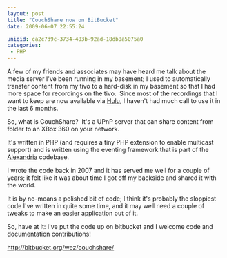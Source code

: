 ```yaml
---
layout: post
title: "CouchShare now on BitBucket"
date: 2009-06-07 22:55:24

uniqid: ca2c7d9c-3734-483b-92ad-18db8a5075a0
categories: 
 - PHP
---
```

<p>A few of my friends and associates may have heard me talk about the media server I've been running in my basement; I used to automatically transfer content from my tivo to a hard-disk in my basement so that I had more space for recordings on the tivo.&nbsp; Since most of the recordings that I want to keep are now available via <a href="http://www.hulu.com/">Hulu</a>, I haven't had much call to use it in the last 6 months.</p> <p>So, what is CouchShare?&nbsp; It's a UPnP server that can share content from folder to an XBox 360 on your network.</p> <p>It's written in PHP (and requires a tiny PHP extension to enable multicast support) and is written using the eventing framework that is part of the <a href="http://labs.omniti.com/trac/alexandria">Alexandria</a> codebase.</p> <p>I wrote the code back in 2007 and it has served me well for a couple of years; it felt like it was about time I got off my backside and shared it with the world.</p> <p>It is by no-means a polished bit of code; I think it's probably the sloppiest code I've written in quite some time, and it may well need a couple of tweaks to make an easier application out of it.</p> <p>So, have at it: I've put the code up on bitbucket and I welcome code and documentation contributions!</p> <p><a title="http://bitbucket.org/wez/couchshare/" href="http://bitbucket.org/wez/couchshare/">http://bitbucket.org/wez/couchshare/</a></p>